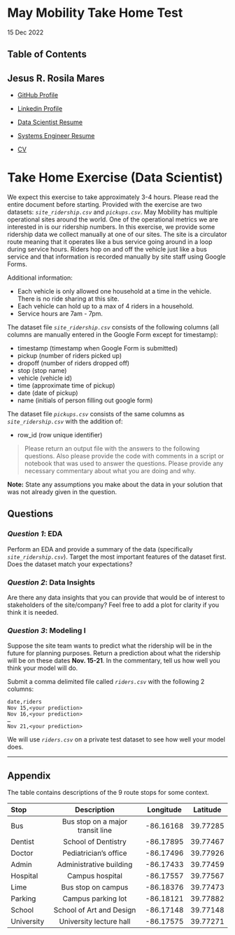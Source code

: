# May Mobility Take Home Test

15 Dec 2022

## Table of Contents

## Jesus R. Rosila Mares

- [GitHub Profile](https://github.com/jrosilam)

- [Linkedin Profile](https://www.linkedin.com/in/jrosilam/)

- [Data Scientist Resume](https://drive.google.com/file/d/1zrlaanzFNzdh1nAFth_IemuxQ-BZQJy6/view?usp=sharing)

- [Systems Engineer Resume](https://drive.google.com/file/d/12JxFKRkWKeZhiTGysg-ds-w4QnoOhId8/view?usp=sharing)

- [CV](https://drive.google.com/file/d/1YDn7v4gwnVJQ-2RTDxf-ftHEQFYteEEJ/view?usp=sharing)

# Take Home Exercise (Data Scientist)

We expect this exercise to take approximately 3-4 hours. Please read the entire document before
starting. Provided with the exercise are two datasets: *`site_ridership.csv`* and *`pickups.csv`*.
May Mobility has multiple operational sites around the world. One of the operational metrics we are
interested in is our ridership numbers. In this exercise, we provide some ridership data we collect
manually at one of our sites. The site is a circulator route meaning that it operates like a bus service
going around in a loop during service hours. Riders hop on and off the vehicle just like a bus service
and that information is recorded manually by site staff using Google Forms.

Additional information:

- Each vehicle is only allowed one household at a time in the vehicle. There is no ride sharing at this site.
- Each vehicle can hold up to a max of 4 riders in a household.
- Service hours are 7am - 7pm.

The dataset file *`site_ridership.csv`* consists of the following columns (all columns are manually entered
in the Google Form except for timestamp):

- timestamp (timestamp when Google Form is submitted)
- pickup (number of riders picked up)
- dropoff (number of riders dropped off)
- stop (stop name)
- vehicle (vehicle id)
- time (approximate time of pickup)
- date (date of pickup)
- name (initials of person filling out google form)

The dataset file *`pickups.csv`* consists of the same columns as *`site_ridership.csv`* with the addition of:

- row_id (row unique identifier)

> Please return an output file with the answers to the following questions. Also please provide
the code with comments in a script or notebook that was used to answer the questions.
Please provide any necessary commentary about what you are doing and why.

**Note:** State any assumptions you make about the data in your solution that was not already given in
the question.

## Questions

### *Question 1*: EDA

Perform an EDA and provide a summary of the data (specifically *`site_ridership.csv`*). Target the most
important features of the dataset first. Does the dataset match your expectations?

### *Question 2*: Data Insights

Are there any data insights that you can provide that would be of interest to stakeholders of the
site/company? Feel free to add a plot for clarity if you think it is needed.

### *Question 3*: Modeling I

Suppose the site team wants to predict what the ridership will be in the future for planning purposes.
Return a prediction about what the ridership will be on these dates **Nov. 15-21**. In the commentary, tell
us how well you think your model will do.

Submit a comma delimited file called *`riders.csv`* with the following 2 columns:

```csv
date,riders
Nov 15,<your prediction>
Nov 16,<your prediction>
…
Nov 21,<your prediction>
```

We will use *`riders.csv`* on a private test dataset to see how well your model does.

---

## Appendix

The table contains descriptions of the 9 route stops for some context.

| Stop       | Description                      | Longitude | Latitude |
|:-----------|:--------------------------------:|-----------|----------|
| Bus        | Bus stop on a major transit line | -86.16168 | 39.77285 |
| Dentist    | School of Dentistry              | -86.17895 | 39.77467 |
| Doctor     | Pediatrician’s office            | -86.17496 | 39.77926 |
| Admin      | Administrative building          | -86.17433 | 39.77459 |
| Hospital   | Campus hospital                  | -86.17557 | 39.77567 |
| Lime       | Bus stop on campus               | -86.18376 | 39.77473 |
| Parking    | Campus parking lot               | -86.18121 | 39.77882 |
| School     | School of Art and Design         | -86.17148 | 39.77148 |
| University | University lecture hall          | -86.17575 | 39.77271 |
